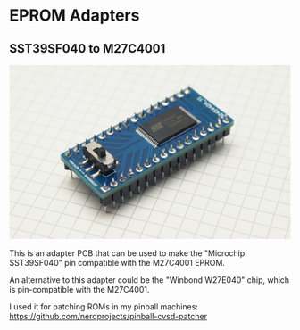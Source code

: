 # EPROM Adapters

## SST39SF040 to M27C4001

<img src="https://raw.githubusercontent.com/nerdprojects/eprom-adapters/main/sst39sf040-m27c4001/picture.jpg">

This is an adapter PCB that can be used to make the "Microchip SST39SF040" pin compatible with the M27C4001 EPROM.

An alternative to this adapter could be the "Winbond W27E040" chip, which is pin-compatible with the M27C4001.

I used it for patching ROMs in my pinball machines:
https://github.com/nerdprojects/pinball-cvsd-patcher